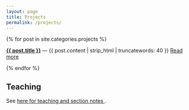 ```yaml
---
layout: page
title: Projects
permalink: /projects/
---
```


<section>
  {% for post in site.categories.projects %}
    <article class="post-item">
      <p><strong><a class="post-link" href="{{ post.url | prepend: site.baseurl }}">{{ post.title }}</a></strong> — <span> {{ post.content | strip_html | truncatewords: 40 }}</span> <a class="post-link readmore" href="{{ post.url | prepend: site.baseurl }}">Read more</a></p>
    </article>
  {% endfor %}
</section>


## Teaching
See <a href="/teaching/">here for teaching and section notes </a>.
